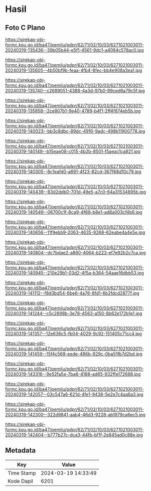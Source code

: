 # Hasil

## Foto C Plano

https://sirekap-obj-formc.kpu.go.id/ba47/pemilu/pdpr/62/71/02/10/03/6271021003011-20240319-135436--39b05b44-e5f1-4561-9dc1-a4084c578ac0.jpg

https://sirekap-obj-formc.kpu.go.id/ba47/pemilu/pdpr/62/71/02/10/03/6271021003011-20240319-135605--4b50bf9b-feaa-4fb4-8fec-bb4e908a3ea1.jpg

https://sirekap-obj-formc.kpu.go.id/ba47/pemilu/pdpr/62/71/02/10/03/6271021003011-20240319-135740--c2689051-4388-4a3d-97b0-99ced6a79c5f.jpg

https://sirekap-obj-formc.kpu.go.id/ba47/pemilu/pdpr/62/71/02/10/03/6271021003011-20240319-135858--2ce807b1-9e40-4789-b4f1-2ff4f874eb5b.jpg

https://sirekap-obj-formc.kpu.go.id/ba47/pemilu/pdpr/62/71/02/10/03/6271021003011-20240319-140023--bb3c8dbc-89dc-4916-9adc-498b11900778.jpg

https://sirekap-obj-formc.kpu.go.id/ba47/pemilu/pdpr/62/71/02/10/03/6271021003011-20240319-140149--b15eae08-c015-4b2b-8501-f5aeac1ca921.jpg

https://sirekap-obj-formc.kpu.go.id/ba47/pemilu/pdpr/62/71/02/10/03/6271021003011-20240319-140305--8c1eafd0-a691-4f23-82cd-367f68d10c79.jpg

https://sirekap-obj-formc.kpu.go.id/ba47/pemilu/pdpr/62/71/02/10/03/6271021003011-20240319-140439--83d2ddb0-701d-49e5-a7c0-64a31534895b.jpg

https://sirekap-obj-formc.kpu.go.id/ba47/pemilu/pdpr/62/71/02/10/03/6271021003011-20240319-140549--06700c1f-8ca9-4f68-b8e1-ad8a003cf4b6.jpg

https://sirekap-obj-formc.kpu.go.id/ba47/pemilu/pdpr/62/71/02/10/03/6271021003011-20240319-140656--11f9ebb9-2063-4635-9268-62eabe4a4e5e.jpg

https://sirekap-obj-formc.kpu.go.id/ba47/pemilu/pdpr/62/71/02/10/03/6271021003011-20240319-140804--dc7bdae2-a860-4064-b223-ef7e92b2c7ca.jpg

https://sirekap-obj-formc.kpu.go.id/ba47/pemilu/pdpr/62/71/02/10/03/6271021003011-20240319-140945--210e29b1-03d2-4f5a-b364-54aae16dbb53.jpg

https://sirekap-obj-formc.kpu.go.id/ba47/pemilu/pdpr/62/71/02/10/03/6271021003011-20240319-141112--f8d3bd54-6be6-4a76-8fd1-6b2fdcd2877f.jpg

https://sirekap-obj-formc.kpu.go.id/ba47/pemilu/pdpr/62/71/02/10/03/6271021003011-20240319-141244--c5c2698b-3e78-4563-a150-8b62e172b1e1.jpg

https://sirekap-obj-formc.kpu.go.id/ba47/pemilu/pdpr/62/71/02/10/03/6271021003011-20240319-141357--12e636c5-fb04-4029-9c92-151405c71cc4.jpg

https://sirekap-obj-formc.kpu.go.id/ba47/pemilu/pdpr/62/71/02/10/03/6271021003011-20240319-141459--15f4c569-eede-486b-929c-0ba51fb7d2bd.jpg

https://sirekap-obj-formc.kpu.go.id/ba47/pemilu/pdpr/62/71/02/10/03/6271021003011-20240319-143316--9e52fa5e-7ba6-4188-ad65-932ffe172688.jpg

https://sirekap-obj-formc.kpu.go.id/ba47/pemilu/pdpr/62/71/02/10/03/6271021003011-20240319-142057--03c547a6-621d-4fe1-9438-5e2e7c4aa6a3.jpg

https://sirekap-obj-formc.kpu.go.id/ba47/pemilu/pdpr/62/71/02/10/03/6271021003011-20240319-142300--322d9841-aab4-46d3-9228-ab1979ca6ec5.jpg

https://sirekap-obj-formc.kpu.go.id/ba47/pemilu/pdpr/62/71/02/10/03/6271021003011-20240319-142404--b777b27c-dca3-44fb-bf1f-2e845ad0c88e.jpg


## Metadata

| Key        | Value               |
| ---------- | ------------------- |
| Time Stamp | 2024-03-19 14:33:49 |
| Kode Dapil | 6201                |




